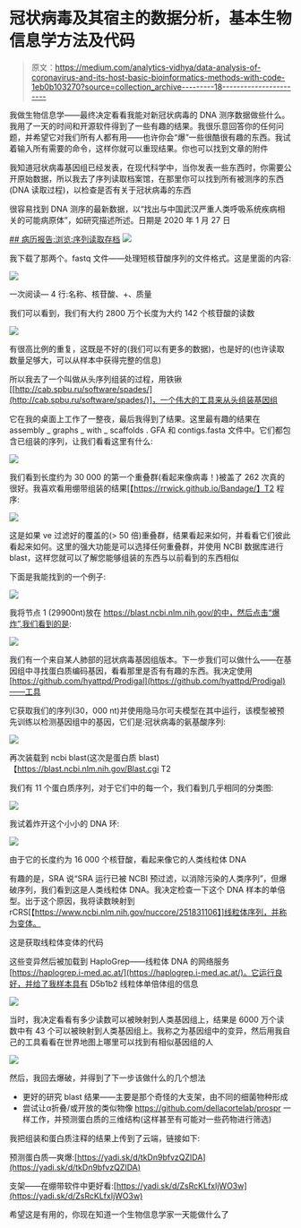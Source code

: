 # 冠状病毒及其宿主的数据分析，基本生物信息学方法及代码

> 原文：<https://medium.com/analytics-vidhya/data-analysis-of-coronavirus-and-its-host-basic-bioinformatics-methods-with-code-1eb0b103270?source=collection_archive---------18----------------------->

我做生物信息学——最终决定看看我能对新冠状病毒的 DNA 测序数据做些什么。我用了一天的时间和开源软件得到了一些有趣的结果。我很乐意回答你的任何问题，并希望它对我们所有人都有用——也许你会“爆”一些很酷很有趣的东西。我试着输入所有需要的命令，这样你就可以重现结果。你也可以找到文章的附件

我知道冠状病毒基因组已经发表，在现代科学中，当你发表一些东西时，你需要公开原始数据，所以我去了序列读取档案馆，在那里你可以找到所有被测序的东西(DNA 读取过程)，以检查是否有关于冠状病毒的东西

很容易找到 DNA 测序的最新数据，以“找出与中国武汉严重人类呼吸系统疾病相关的可能病原体”，如研究描述所述。日期是 2020 年 1 月 27 日

 [## 病历报告:浏览:序列读取存档](https://trace.ncbi.nlm.nih.gov/Traces/sra/?study=SRP245409) ![](img/1732cfeea1f0c53307ec722279ae2e68.png)

我下载了那两个。fastq 文件——处理短核苷酸序列的文件格式。这是里面的内容:

![](img/25f767070241820ab16e86702d71a3b7.png)

一次阅读— 4 行:名称、核苷酸、+、质量

我们可以看到，我们有大约 2800 万个长度为大约 142 个核苷酸的读数

![](img/96444201fca18b6ed064dd419b7fd6db.png)

有很高比例的重复，这既是不好的(我们可以有更多的数据)，也是好的(也许读取数量足够大，可以从样本中获得完整的信息)

所以我去了一个叫做从头序列组装的过程，用铁锹[[http://cab.spbu.ru/software/spades/](http://cab.spbu.ru/software/spades/)]，一个伟大的工具来从头组装基因组

它在我的桌面上工作了一整夜，最后我得到了结果。这里最有趣的结果在 assembly _ graphs _ with _ scaffolds . GFA 和 contigs.fasta 文件中。它们都包含已组装的序列，让我们看看这里有什么:

![](img/68ab9d5ec00a61e15f0a74303ff82a4d.png)

我们看到长度约为 30 000 的第一个重叠群(看起来像病毒！)被盖了 262 次真的很好。我喜欢看用绷带组装的结果[【https://rrwick.github.io/Bandage/】T2 程序:

![](img/795861ca6a06d8d41f69e734e411fcf0.png)

这是如果 ve 过滤好的覆盖的(> 50 倍)重叠群，结果看起来如何，并看看它们彼此看起来如何。这里的强大功能是可以选择任何重叠群，并使用 NCBI 数据库进行 blast，这样您就可以了解您能够组装的东西与以前看到的东西相似

下面是我能找到的一个例子:

![](img/65bd62ac192fbc9579d5bfb9ddadcf4d.png)

我将节点 1 (29900nt)放在 https://blast.ncbi.nlm.nih.gov/的中，然后点击“爆炸”,我们看到的是:

![](img/eb33f519a75e7484e6752d665df4f39b.png)

我们有一个来自某人肺部的冠状病毒基因组版本。下一步我们可以做什么——在基因组中寻找蛋白质编码基因，看看那里是否有有趣的东西。我决定使用[https://github.com/hyattpd/Prodigal](https://github.com/hyattpd/Prodigal)——工具

它获取我们的序列(30，000 nt)并使用隐马尔可夫模型在其中运行，该模型被预先训练以检测基因组中的基因，它们是:冠状病毒的氨基酸序列:

![](img/fa081987eabcadd6c1b368e232867aa7.png)

再次装载到 ncbi blast(这次是蛋白质 blast)【https://blast.ncbi.nlm.nih.gov/Blast.cgi T2

我们有 11 个蛋白质序列，对于它们中的每一个，我们看到几乎相同的分类图:

![](img/af06a6509c74c66442895d8d4eb181ee.png)

我试着炸开这个小小的 DNA 环:

![](img/9c05d80b9ebf9c4e6785ec1f87acb85f.png)

由于它的长度约为 16 000 个核苷酸，看起来像它的人类线粒体 DNA

有趣的是，SRA 说“SRA 运行已被 NCBI 预过滤，以消除污染的人类序列”，但爆破序列，我们看到这是人类线粒体 DNA。我决定检查一下这个 DNA 样本的单倍型。出于这个原因，我将读数映射到 rCRS[【https://www.ncbi.nlm.nih.gov/nuccore/251831106】]线粒体序列，并称为变体。

这是获取线粒体变体的代码

这些变异然后被加载到 HaploGrep——线粒体 DNA 的网络服务[https://haplogrep.i-med.ac.at/](https://haplogrep.i-med.ac.at/)。它运行良好，并给了我样本具有 D5b1b2 线粒体单倍体组的信息

![](img/a9beb300d43ab10dd10c2bbea6f92b4b.png)

当时，我决定看看有多少读数可以被映射到人类基因组上，结果是 6000 万个读数中有 43 个可以被映射到人类基因组上。我称之为基因组中的变异，然后用我自己的工具看看在世界地图上哪里可以找到有相似基因组的人

![](img/e33a52faa34ea1be3e7ae1b2d53d291a.png)

然后，我回去爆破，并得到了下一步该做什么的几个想法

*   更好的研究 blast 结果——主要是那个奇怪的大支架，由不同的细菌物种形成
*   尝试让α折叠/或开放的类似物像 https://github.com/dellacortelab/prospr 一样工作，并预测蛋白质的三维结构(这样甚至有可能对一些药物进行筛选)

我把组装和蛋白质注释的结果上传到了云端，链接如下:

预测蛋白质—爽爆:[https://yadi.sk/d/tkDn9bfvzQZIDA](https://yadi.sk/d/tkDn9bfvzQZIDA)

支架——在绷带软件中更好看:[https://yadi.sk/d/ZsRcKLfxIjWO3w](https://yadi.sk/d/ZsRcKLfxIjWO3w)

希望这是有用的，你现在知道一个生物信息学家一天能做什么了